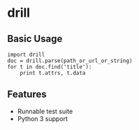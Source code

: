 # drill

## Basic Usage

    import drill
    doc = drill.parse(path_or_url_or_string)
    for t in doc.find('title'):
        print t.attrs, t.data

## Features

* Runnable test suite
* Python 3 support
